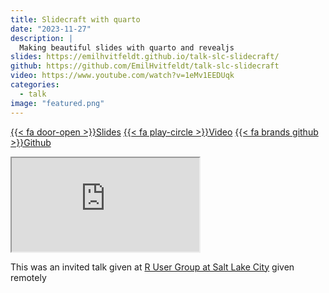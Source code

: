 ```yaml
---
title: Slidecraft with quarto
date: "2023-11-27"
description: |
  Making beautiful slides with quarto and revealjs
slides: https://emilhvitfeldt.github.io/talk-slc-slidecraft/
github: https://github.com/EmilHvitfeldt/talk-slc-slidecraft
video: https://www.youtube.com/watch?v=1eMv1EEDUqk
categories:
  - talk
image: "featured.png"
---
```






<a href="https://emilhvitfeldt.github.io/talk-slc-slidecraft/" class="listing-slides btn-links">{{< fa door-open >}}Slides<a>
<a href="https://www.youtube.com/watch?v=1eMv1EEDUqk" class="listing-video btn-links">{{< fa play-circle >}}Video<a>
<a href="https://github.com/EmilHvitfeldt/talk-slc-slidecraft" class="listing-github btn-links">{{< fa brands github >}}Github<a>
      
<iframe class="slide-deck" src="https://emilhvitfeldt.github.io/talk-slc-slidecraft/"></iframe>
        
This was an invited talk given at [R User Group at Salt Lake City](https://www.meetup.com/slc-rug/) given remotely

